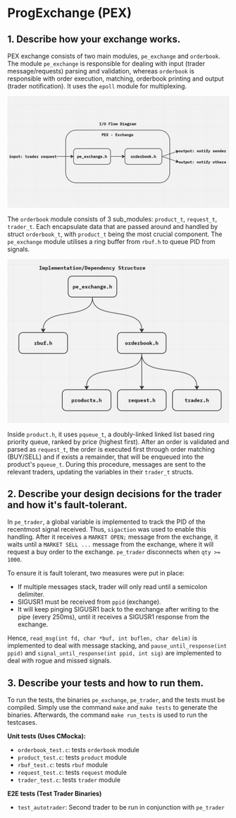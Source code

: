 # ProgExchange (PEX)

## 1. Describe how your exchange works.

PEX exchange consists of two main modules, ``pe_exchange`` and ``orderbook``. The module ``pe_exchange`` is responsible 
for dealing with input (trader message/requests) parsing and validation, whereas  ``orderbook`` is responsible with 
order execution, matching, orderbook printing and output (trader notification). It uses the ``epoll`` module for multiplexing.

![I/O Diagram](images/pex_io_flow.png)

The ``orderbook`` module consists of 3 sub_modules: ``product_t``, ``request_t``, ``trader_t``. Each encapsulate data
that are passed around and handled by struct ``orderbook_t``, with ``product_t`` being the most crucial component.
The ``pe_exchange`` module utilises a ring buffer from ``rbuf.h`` to queue PID from signals.

![I/O Diagram](images/pex_dependency_structure.png)

Inside ``product.h``, it uses ``pqueue_t``, a doubly-linked linked list based ring priority queue, ranked by price
(highest first). After an order is validated and parsed as ``request_t``, the order is executed first through order
matching (BUY/SELL) and if exists a remainder, that will be enqueued into the product's ``pqueue_t``. During this 
procedure, messages are sent to the relevant traders, updating the variables in their ``trader_t`` structs. 

## 2. Describe your design decisions for the trader and how it's fault-tolerant.

In ``pe_trader``, a global variable is implemented to track the PID of the recentmost signal received. Thus, 
``sigaction`` was used to enable this handling. After it receives a ``MARKET OPEN;`` message from the exchange,
it waits until a ``MARKET SELL ...`` message from the exchange, where it will request a buy order
to the exchange. ``pe_trader`` disconnects when ``qty >= 1000``. 

To ensure it is fault tolerant, two measures were put in place:
- If multiple messages stack, trader will only read until a semicolon delimiter.
- SIGUSR1 must be received from ``ppid`` (exchange).
- It will keep pinging SIGUSR1 back to the exchange after writing
  to the pipe (every 250ms), until it receives a SIGUSR1 response
  from the exchange.

Hence, ``read_msg(int fd, char *buf, int buflen, char delim)`` is implemented to deal with message stacking,
and ``pause_until_response(int ppid)`` and ``signal_until_response(int ppid, int sig)`` are implemented to
deal with rogue and missed signals.

## 3. Describe your tests and how to run them.

To run the tests, the binaries ``pe_exchange``, ``pe_trader``, and the tests must be compiled.
Simply use the command ``make`` and ``make tests`` to generate the binaries. Afterwards, the
command ``make run_tests`` is used to run the testcases.

**Unit tests (Uses CMocka):**
- ``orderbook_test.c``: tests ``orderbook`` module
- ``product_test.c``: tests ``product`` module
- ``rbuf_test.c``: tests ``rbuf`` module
- ``request_test.c``: tests ``request`` module
- ``trader_test.c``: tests ``trader`` module

**E2E tests (Test Trader Binaries)**
- ``test_autotrader``: Second trader to be run in conjunction with ``pe_trader``